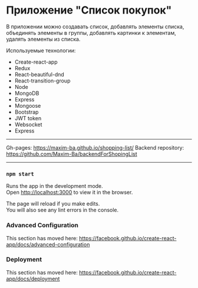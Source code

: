 # Приложение "Список покупок" 

В приложении можно создавать список, добавлять элементы списка, объединять элементы в группы, добавлять картинки к элементам, удалять элементы из списка. 

Используемые технологии:

  - Create-react-app
  - Redux
  - React-beautiful-dnd
  - React-transition-group
  - Node
  - MongoDB
  - Express
  - Mongoose
  - Bootstrap
  - JWT token
  - Websocket
  - Express
  
***

Gh-pages: <https://maxim-ba.github.io/shopping-list/>
Backend repository: <https://github.com/Maxim-Ba/backendForShopingList>
***
### `npm start`

Runs the app in the development mode.<br />
Open [http://localhost:3000](http://localhost:3000) to view it in the browser.

The page will reload if you make edits.<br />
You will also see any lint errors in the console.



### Advanced Configuration

This section has moved here: https://facebook.github.io/create-react-app/docs/advanced-configuration

### Deployment

This section has moved here: https://facebook.github.io/create-react-app/docs/deployment

